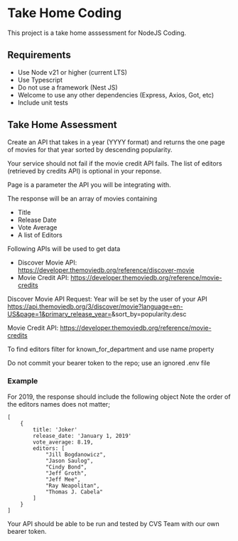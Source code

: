 # Take Home Coding
This project is a take home asssessment for NodeJS Coding.

## Requirements
- Use Node v21 or higher (current LTS)
- Use Typescript
- Do not use a framework (Nest JS)
- Welcome to use any other dependencies (Express, Axios, Got, etc)
- Include unit tests

## Take Home Assessment
Create an API that takes in a year (YYYY format) and returns the one page of movies for that year sorted by descending popularity. 

Your service should not fail if the movie credit API fails. The list of editors (retrieved by credits API) is optional in your reponse.

Page is a parameter the API you will be integrating with.

The response will be an array of movies containing
- Title
- Release Date
- Vote Average
- A list of Editors

Following APIs will be used to get data
- Discover Movie API: https://developer.themoviedb.org/reference/discover-movie
- Movie Credit API: https://developer.themoviedb.org/reference/movie-credits

Discover Movie API Request: 
Year will be set by the user of your API
https://api.themoviedb.org/3/discover/movie?language=en-US&page=1&primary_release_year=<YEAR>&sort_by=popularity.desc

Movie Credit API: 
https://developer.themoviedb.org/reference/movie-credits 

To find editors filter for known_for_department and use name property

Do not commit your bearer token to the repo; use an ignored .env file

### Example

For 2019, the response should include the following object
Note the order of the  editors names does not matter;
```
[
    {
        title: 'Joker'
        release_date: 'January 1, 2019'
        vote_average: 8.19,
        editors: [
            "Jill Bogdanowicz",
            "Jason Saulog",
            "Cindy Bond",
            "Jeff Groth",
            "Jeff Mee",
            "Ray Neapolitan",
            "Thomas J. Cabela"
        ]
    }
]
```
Your API should be able to be run and tested by CVS Team with our own bearer token.